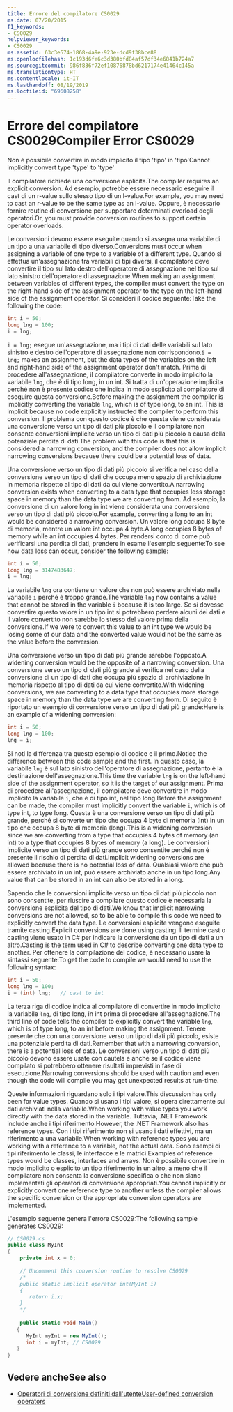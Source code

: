 ```yaml
---
title: Errore del compilatore CS0029
ms.date: 07/20/2015
f1_keywords:
- CS0029
helpviewer_keywords:
- CS0029
ms.assetid: 63c3e574-1868-4a9e-923e-dcd9f38bce88
ms.openlocfilehash: 1c193d6fe6c3d380bfd84af57df34e6841b724a7
ms.sourcegitcommit: 986f836f72ef10876878bd6217174e41464c145a
ms.translationtype: HT
ms.contentlocale: it-IT
ms.lasthandoff: 08/19/2019
ms.locfileid: "69608258"
---
```

# <a name="compiler-error-cs0029"></a><span data-ttu-id="6fc08-102">Errore del compilatore CS0029</span><span class="sxs-lookup"><span data-stu-id="6fc08-102">Compiler Error CS0029</span></span>

<span data-ttu-id="6fc08-103">Non è possibile convertire in modo implicito il tipo 'tipo' in 'tipo'</span><span class="sxs-lookup"><span data-stu-id="6fc08-103">Cannot implicitly convert type 'type' to 'type'</span></span>  
  
 <span data-ttu-id="6fc08-104">Il compilatore richiede una conversione esplicita.</span><span class="sxs-lookup"><span data-stu-id="6fc08-104">The compiler requires an explicit conversion.</span></span> <span data-ttu-id="6fc08-105">Ad esempio, potrebbe essere necessario eseguire il cast di un r-value sullo stesso tipo di un l-value.</span><span class="sxs-lookup"><span data-stu-id="6fc08-105">For example, you may need to cast an r-value to be the same type as an l-value.</span></span> <span data-ttu-id="6fc08-106">Oppure, è necessario fornire routine di conversione per supportare determinati overload degli operatori.</span><span class="sxs-lookup"><span data-stu-id="6fc08-106">Or, you must provide conversion routines to support certain operator overloads.</span></span>  
  
 <span data-ttu-id="6fc08-107">Le conversioni devono essere eseguite quando si assegna una variabile di un tipo a una variabile di tipo diverso.</span><span class="sxs-lookup"><span data-stu-id="6fc08-107">Conversions must occur when assigning a variable of one type to a variable of a different type.</span></span> <span data-ttu-id="6fc08-108">Quando si effettua un'assegnazione tra variabili di tipi diversi, il compilatore deve convertire il tipo sul lato destro dell'operatore di assegnazione nel tipo sul lato sinistro dell'operatore di assegnazione.</span><span class="sxs-lookup"><span data-stu-id="6fc08-108">When making an assignment between variables of different types, the compiler must convert the type on the right-hand side of the assignment operator to the type on the left-hand side of the assignment operator.</span></span> <span data-ttu-id="6fc08-109">Si consideri il codice seguente:</span><span class="sxs-lookup"><span data-stu-id="6fc08-109">Take the following the code:</span></span>  

```csharp
int i = 50;  
long lng = 100;  
i = lng;  
```

 <span data-ttu-id="6fc08-110">`i = lng;` esegue un'assegnazione, ma i tipi di dati delle variabili sul lato sinistro e destro dell'operatore di assegnazione non corrispondono.</span><span class="sxs-lookup"><span data-stu-id="6fc08-110">`i = lng;` makes an assignment, but the data types of the variables on the left and right-hand side of the assignment operator don't match.</span></span> <span data-ttu-id="6fc08-111">Prima di procedere all'assegnazione, il compilatore converte in modo implicito la variabile `lng`, che è di tipo long, in un int. Si tratta di un'operazione implicita perché non è presente codice che indica in modo esplicito al compilatore di eseguire questa conversione.</span><span class="sxs-lookup"><span data-stu-id="6fc08-111">Before making the assignment the compiler is implicitly converting the variable `lng`, which is of type long, to an int. This is implicit because no code explicitly instructed the compiler to perform this conversion.</span></span> <span data-ttu-id="6fc08-112">Il problema con questo codice è che questa viene considerata una conversione verso un tipo di dati più piccolo e il compilatore non consente conversioni implicite verso un tipo di dati più piccolo a causa della potenziale perdita di dati.</span><span class="sxs-lookup"><span data-stu-id="6fc08-112">The problem with this code is that this is considered a narrowing conversion, and the compiler does not allow implicit narrowing conversions because there could be a potential loss of data.</span></span>  
  
 <span data-ttu-id="6fc08-113">Una conversione verso un tipo di dati più piccolo si verifica nel caso della conversione verso un tipo di dati che occupa meno spazio di archiviazione in memoria rispetto al tipo di dati da cui viene convertito.</span><span class="sxs-lookup"><span data-stu-id="6fc08-113">A narrowing conversion exists when converting to a data type that occupies less storage space in memory than the data type we are converting from.</span></span> <span data-ttu-id="6fc08-114">Ad esempio, la conversione di un valore long in int viene considerata una conversione verso un tipo di dati più piccolo.</span><span class="sxs-lookup"><span data-stu-id="6fc08-114">For example, converting a long to an int would be considered a narrowing conversion.</span></span> <span data-ttu-id="6fc08-115">Un valore long occupa 8 byte di memoria, mentre un valore int occupa 4 byte.</span><span class="sxs-lookup"><span data-stu-id="6fc08-115">A long occupies 8 bytes of memory while an int occupies 4 bytes.</span></span> <span data-ttu-id="6fc08-116">Per rendersi conto di come può verificarsi una perdita di dati, prendere in esame l'esempio seguente:</span><span class="sxs-lookup"><span data-stu-id="6fc08-116">To see how data loss can occur, consider the following sample:</span></span>  

```csharp
int i = 50;  
long lng = 3147483647;  
i = lng;  
```

 <span data-ttu-id="6fc08-117">La variabile `lng` ora contiene un valore che non può essere archiviato nella variabile `i` perché è troppo grande.</span><span class="sxs-lookup"><span data-stu-id="6fc08-117">The variable `lng` now contains a value that cannot be stored in the variable `i` because it is too large.</span></span> <span data-ttu-id="6fc08-118">Se si dovesse convertire questo valore in un tipo int si potrebbero perdere alcuni dei dati e il valore convertito non sarebbe lo stesso del valore prima della conversione.</span><span class="sxs-lookup"><span data-stu-id="6fc08-118">If we were to convert this value to an int type we would be losing some of our data and the converted value would not be the same as the value before the conversion.</span></span>  
  
 <span data-ttu-id="6fc08-119">Una conversione verso un tipo di dati più grande sarebbe l'opposto.</span><span class="sxs-lookup"><span data-stu-id="6fc08-119">A widening conversion would be the opposite of a narrowing conversion.</span></span> <span data-ttu-id="6fc08-120">Una conversione verso un tipo di dati più grande si verifica nel caso della conversione di un tipo di dati che occupa più spazio di archiviazione in memoria rispetto al tipo di dati da cui viene convertito.</span><span class="sxs-lookup"><span data-stu-id="6fc08-120">With widening conversions, we are converting to a data type that occupies more storage space in memory than the data type we are converting from.</span></span> <span data-ttu-id="6fc08-121">Di seguito è riportato un esempio di conversione verso un tipo di dati più grande:</span><span class="sxs-lookup"><span data-stu-id="6fc08-121">Here is an example of a widening conversion:</span></span>  

```csharp
int i = 50;  
long lng = 100;  
lng = i;  
```

 <span data-ttu-id="6fc08-122">Si noti la differenza tra questo esempio di codice e il primo.</span><span class="sxs-lookup"><span data-stu-id="6fc08-122">Notice the difference between this code sample and the first.</span></span> <span data-ttu-id="6fc08-123">In questo caso, la variabile `lng` è sul lato sinistro dell'operatore di assegnazione, pertanto è la destinazione dell'assegnazione.</span><span class="sxs-lookup"><span data-stu-id="6fc08-123">This time the variable `lng` is on the left-hand side of the assignment operator, so it is the target of our assignment.</span></span> <span data-ttu-id="6fc08-124">Prima di procedere all'assegnazione, il compilatore deve convertire in modo implicito la variabile `i`, che è di tipo int, nel tipo long.</span><span class="sxs-lookup"><span data-stu-id="6fc08-124">Before the assignment can be made, the compiler must implicitly convert the variable `i`, which is of type int, to type long.</span></span> <span data-ttu-id="6fc08-125">Questa è una conversione verso un tipo di dati più grande, perché si converte un tipo che occupa 4 byte di memoria (int) in un tipo che occupa 8 byte di memoria (long).</span><span class="sxs-lookup"><span data-stu-id="6fc08-125">This is a widening conversion since we are converting from a type that occupies 4 bytes of memory (an int) to a type that occupies 8 bytes of memory (a long).</span></span> <span data-ttu-id="6fc08-126">Le conversioni implicite verso un tipo di dati più grande sono consentite perché non è presente il rischio di perdita di dati.</span><span class="sxs-lookup"><span data-stu-id="6fc08-126">Implicit widening conversions are allowed because there is no potential loss of data.</span></span> <span data-ttu-id="6fc08-127">Qualsiasi valore che può essere archiviato in un int, può essere archiviato anche in un tipo long.</span><span class="sxs-lookup"><span data-stu-id="6fc08-127">Any value that can be stored in an int can also be stored in a long.</span></span>  
  
 <span data-ttu-id="6fc08-128">Sapendo che le conversioni implicite verso un tipo di dati più piccolo non sono consentite, per riuscire a compilare questo codice è necessaria la conversione esplicita del tipo di dati.</span><span class="sxs-lookup"><span data-stu-id="6fc08-128">We know that implicit narrowing conversions are not allowed, so to be able to compile this code we need to explicitly convert the data type.</span></span> <span data-ttu-id="6fc08-129">Le conversioni esplicite vengono eseguite tramite casting.</span><span class="sxs-lookup"><span data-stu-id="6fc08-129">Explicit conversions are done using casting.</span></span> <span data-ttu-id="6fc08-130">Il termine cast o casting viene usato in C# per indicare la conversione da un tipo di dati a un altro.</span><span class="sxs-lookup"><span data-stu-id="6fc08-130">Casting is the term used in C# to describe converting one data type to another.</span></span> <span data-ttu-id="6fc08-131">Per ottenere la compilazione del codice, è necessario usare la sintassi seguente:</span><span class="sxs-lookup"><span data-stu-id="6fc08-131">To get the code to compile we would need to use the following syntax:</span></span>  

```csharp
int i = 50;  
long lng = 100;  
i = (int) lng;   // cast to int  
```

 <span data-ttu-id="6fc08-132">La terza riga di codice indica al compilatore di convertire in modo implicito la variabile `lng`, di tipo long, in int prima di procedere all'assegnazione.</span><span class="sxs-lookup"><span data-stu-id="6fc08-132">The third line of code tells the compiler to explicitly convert the variable `lng`, which is of type long, to an int before making the assignment.</span></span> <span data-ttu-id="6fc08-133">Tenere presente che con una conversione verso un tipo di dati più piccolo, esiste una potenziale perdita di dati.</span><span class="sxs-lookup"><span data-stu-id="6fc08-133">Remember that with a narrowing conversion, there is a potential loss of data.</span></span> <span data-ttu-id="6fc08-134">Le conversioni verso un tipo di dati più piccolo devono essere usate con cautela e anche se il codice viene compilato si potrebbero ottenere risultati imprevisti in fase di esecuzione.</span><span class="sxs-lookup"><span data-stu-id="6fc08-134">Narrowing conversions should be used with caution and even though the code will compile you may get unexpected results at run-time.</span></span>  
  
 <span data-ttu-id="6fc08-135">Queste informazioni riguardano solo i tipi valore.</span><span class="sxs-lookup"><span data-stu-id="6fc08-135">This discussion has only been for value types.</span></span> <span data-ttu-id="6fc08-136">Quando si usano i tipi valore, si opera direttamente sui dati archiviati nella variabile.</span><span class="sxs-lookup"><span data-stu-id="6fc08-136">When working with value types you work directly with the data stored in the variable.</span></span> <span data-ttu-id="6fc08-137">Tuttavia, .NET Framework include anche i tipi riferimento.</span><span class="sxs-lookup"><span data-stu-id="6fc08-137">However, the .NET Framework also has reference types.</span></span> <span data-ttu-id="6fc08-138">Con i tipi riferimento non si usano i dati effettivi, ma un riferimento a una variabile.</span><span class="sxs-lookup"><span data-stu-id="6fc08-138">When working with reference types you are working with a reference to a variable, not the actual data.</span></span> <span data-ttu-id="6fc08-139">Sono esempi di tipi riferimento le classi, le interfacce e le matrici.</span><span class="sxs-lookup"><span data-stu-id="6fc08-139">Examples of reference types would be classes, interfaces and arrays.</span></span> <span data-ttu-id="6fc08-140">Non è possibile convertire in modo implicito o esplicito un tipo riferimento in un altro, a meno che il compilatore non consenta la conversione specifica o che non siano implementati gli operatori di conversione appropriati.</span><span class="sxs-lookup"><span data-stu-id="6fc08-140">You cannot implicitly or explicitly convert one reference type to another unless the compiler allows the specific conversion or the appropriate conversion operators are implemented.</span></span>  
  
 <span data-ttu-id="6fc08-141">L'esempio seguente genera l'errore CS0029:</span><span class="sxs-lookup"><span data-stu-id="6fc08-141">The following sample generates CS0029:</span></span>  

```csharp
// CS0029.cs  
public class MyInt  
{  
    private int x = 0;
  
    // Uncomment this conversion routine to resolve CS0029  
    /*  
    public static implicit operator int(MyInt i)  
    {  
       return i.x;  
    }  
    */  
  
    public static void Main()  
   {  
      MyInt myInt = new MyInt();  
      int i = myInt; // CS0029  
   }  
}  
```

## <a name="see-also"></a><span data-ttu-id="6fc08-142">Vedere anche</span><span class="sxs-lookup"><span data-stu-id="6fc08-142">See also</span></span>

- [<span data-ttu-id="6fc08-143">Operatori di conversione definiti dall'utente</span><span class="sxs-lookup"><span data-stu-id="6fc08-143">User-defined conversion operators</span></span>](../operators/user-defined-conversion-operators.md)
